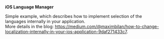 
<b>iOS Language Manager</b>

Simple example, which describes how to implement selection of the languages internally in your application.<br>
More details in the blog: https://medium.com/@maximbilan/how-to-change-localization-internally-in-your-ios-application-9daf271433c7.
